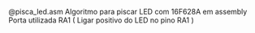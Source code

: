 @pisca_led.asm
	Algoritmo para piscar LED com 16F628A em assembly
	Porta utilizada RA1 ( Ligar positivo do LED no pino RA1 ) 